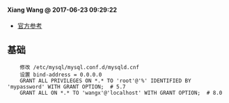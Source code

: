 #### Xiang Wang @ 2017-06-23 09:29:22


* [官方参考](https://dev.mysql.com/doc/refman/5.7/en/)

## 基础
```
    修改 /etc/mysql/mysql.conf.d/mysqld.cnf
    设置 bind-address = 0.0.0.0
    GRANT ALL PRIVILEGES ON *.* TO 'root'@'%' IDENTIFIED BY 'mypassword' WITH GRANT OPTION;  # 5.7
    GRANT ALL ON *.* TO 'wangx'@'localhost' WITH GRANT OPTION;  # 8.0
```
